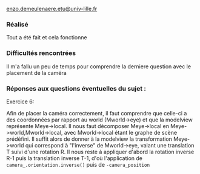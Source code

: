 enzo.demeulenaere.etu@univ-lille.fr

### Réalisé
 
Tout a été fait et cela fonctionne

### Difficultés rencontrées

Il m'a fallu un peu de temps pour comprendre la derniere question avec le placement de la caméra

### Réponses aux questions éventuelles du sujet :

Exercice 6:

Afin de placer la caméra correctement, il faut comprendre que celle-ci a des coordonnées par rapport au world (Mworld->eye) et que la modelview représente Meye->local. Il nous faut décomposer Meye->local en Meye->world,Mworld->local, avec Mworld->local étant le graphe de scène prédéfini. Il suffit alors de donner à la modelview la transformation Meye->world qui correspond à "l'inverse" de Mworld->eye, valant une translation T suivi d'une rotation R. Il nous reste à appliquer d'abord la rotation inverse R-1  puis la translation inverse T-1, d'où l'application de `camera_.orientation.inverse()` puis de `-camera_position`